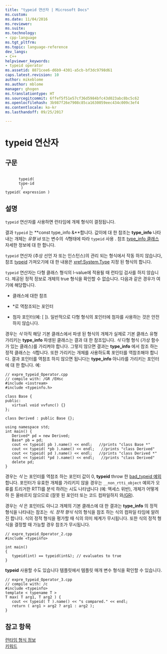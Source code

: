 ```yaml
---
title: "typeid 연산자 | Microsoft Docs"
ms.custom: 
ms.date: 11/04/2016
ms.reviewer: 
ms.suite: 
ms.technology:
- cpp-language
ms.tgt_pltfrm: 
ms.topic: language-reference
dev_langs:
- C++
helpviewer_keywords:
- typeid operator
ms.assetid: 8871cee6-d6b9-4301-a5cb-bf3dc9798d61
caps.latest.revision: 10
author: mikeblome
ms.author: mblome
manager: ghogen
ms.translationtype: HT
ms.sourcegitcommit: 6ffef5f51e57cf36d5984bfc43d023abc8bc5c62
ms.openlocfilehash: 3b987f26e7908c85ca1630059eec434c009c3ef4
ms.contentlocale: ko-kr
ms.lasthandoff: 09/25/2017

---
```

# <a name="typeid-operator"></a>typeid 연산자
## <a name="syntax"></a>구문  
  
```  
  
      typeid(   
      type-id  
       )  
typeid( expression )  
```  
  
## <a name="remarks"></a>설명  
 `typeid` 연산자를 사용하면 런타임에 개체 형식이 결정됩니다.  
  
 결과 `typeid` 는 **const type_info &**합니다. 값이에 대 한 참조는 **type_info** 나타내는 개체는 *유형 id* 또는 변수의 *식*형태에 따라 `typeid` 사용 . 참조 [type_info 클래스](../cpp/type-info-class.md) 자세한 정보에 대 한 합니다.  
  
 `typeid` 연산자 (추상 선언 자 또는 인스턴스)의 관리 되는 형식에서 작동 하지 않습니다, 참조 [typeid](../windows/typeid-cpp-component-extensions.md) 가져오기에 대 한 내용은 <xref:System.Type> 지정 된 형식의 합니다.  
  
 `typeid` 연산자는 다형 클래스 형식의 l-value에 적용될 때 런타임 검사를 하지 않습니다. 제공된 정적 정보로 개체의 true 형식을 확인할 수 없습니다. 다음과 같은 경우가 여기에 해당합니다.  
  
-   클래스에 대한 참조  
  
-   *로 역참조되는 포인터  
  
-   첨자 포인터(예: [ ]). 일반적으로 다형 형식의 포인터에 첨자를 사용하는 것은 안전하지 않습니다.  
  
 경우는 *식* 아직 해당 기본 클래스에서 파생 된 형식의 개체가 실제로 기본 클래스 유형 가리키는 **type_info** 파생된 클래스는 결과 대 한 참조입니다. *식* 다형 형식 (가상 함수가 있는 클래스)를 가리켜야 합니다. 그렇지 않으면 결과는 **type_info** 에서 참조 하는 정적 클래스는 *식*합니다. 또한 가리키는 개체를 사용하도록 포인터를 역참조해야 합니다. 결과 포인터를 역참조 하지 않으면 됩니다는 **type_info** 아니라를 가리키는 포인터에 대 한 합니다. 예:  
  
```  
// expre_typeid_Operator.cpp  
// compile with: /GR /EHsc  
#include <iostream>  
#include <typeinfo.h>  
  
class Base {  
public:  
   virtual void vvfunc() {}  
};  
  
class Derived : public Base {};  
  
using namespace std;  
int main() {  
   Derived* pd = new Derived;  
   Base* pb = pd;  
   cout << typeid( pb ).name() << endl;   //prints "class Base *"  
   cout << typeid( *pb ).name() << endl;   //prints "class Derived"  
   cout << typeid( pd ).name() << endl;   //prints "class Derived *"  
   cout << typeid( *pd ).name() << endl;   //prints "class Derived"  
   delete pd;  
}  
```  
  
 경우는 *식* 는 포인터를 역참조 하는 포인터 값이 0, **typeid** throw 한 [bad_typeid 예외](../cpp/bad-typeid-exception.md)합니다. 포인터가 유효한 개체를 가리키지 않을 경우는 `__non_rtti_object` 예외가 오류를 트리거한 RTTI를 분석 하려는 시도 나타냅니다 (예: 액세스 위반), 개체가 어떻게 하 든 올바르지 않으므로 (잘못 된 포인터 또는 코드 컴파일하지 와[/GR](../build/reference/gr-enable-run-time-type-information.md)).  
  
 경우는 *식* 은 포인터도 아니고 개체의 기본 클래스에 대 한 결과는 **type_info** 의 정적 형식을 나타내는 참조는 *식*. *정적 형식* 식의 형식을 참조 하는 식의 컴파일 타임에 알려진 합니다. 식의 정적 형식을 평가할 때 식의 의미 체계가 무시됩니다. 또한 식의 정적 형식을 결정할 때 가능할 경우 참조가 무시됩니다.  
  
```  
// expre_typeid_Operator_2.cpp  
#include <typeinfo>  
  
int main()  
{  
   typeid(int) == typeid(int&); // evaluates to true  
}  
```  
  
 **typeid** 사용할 수도 있습니다 템플릿에서 템플릿 매개 변수 형식을 확인할 수 있습니다.  
  
```  
// expre_typeid_Operator_3.cpp  
// compile with: /c  
#include <typeinfo>  
template < typename T >   
T max( T arg1, T arg2 ) {  
   cout << typeid( T ).name() << "s compared." << endl;  
   return ( arg1 > arg2 ? arg1 : arg2 );  
}  
```  
  
## <a name="see-also"></a>참고 항목  
 [런타임 형식 정보](../cpp/run-time-type-information.md)   
 [키워드](../cpp/keywords-cpp.md)
